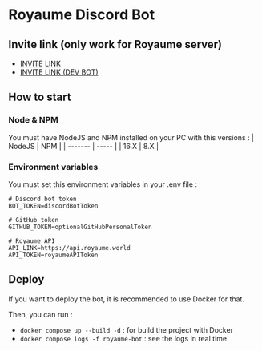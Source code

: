# Royaume Discord Bot

## Invite link (only work for Royaume server)
- [INVITE LINK](https://discord.com/api/oauth2/authorize?client_id=831542935014867014&permissions=0&scope=applications.commands%20bot)  
- [INVITE LINK (DEV BOT)](https://discord.com/api/oauth2/authorize?client_id=985837649048784917&permissions=0&scope=bot%20applications.commands)

## How to start 
### Node & NPM
You must have NodeJS and NPM installed on your PC with this versions :
| NodeJS  | NPM   |
| ------- | ----- |
| 16.X    | 8.X   |

### Environment variables
You must set this environment variables in your .env file :
```
# Discord bot token
BOT_TOKEN=discordBotToken

# GitHub token
GITHUB_TOKEN=optionalGitHubPersonalToken

# Royaume API
API_LINK=https://api.royaume.world
API_TOKEN=royaumeAPIToken
```

## Deploy
If you want to deploy the bot, it is recommended to use Docker for that.

Then, you can run :
- `docker compose up --build -d` : for build the project with Docker
- `docker compose logs -f royaume-bot` : see the logs in real time